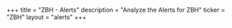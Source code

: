 +++
title = "ZBH - Alerts"
description = "Analyze the Alerts for ZBH"
ticker = "ZBH"
layout = "alerts"
+++

